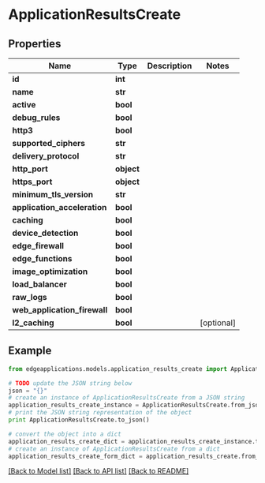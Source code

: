# ApplicationResultsCreate


## Properties
Name | Type | Description | Notes
------------ | ------------- | ------------- | -------------
**id** | **int** |  | 
**name** | **str** |  | 
**active** | **bool** |  | 
**debug_rules** | **bool** |  | 
**http3** | **bool** |  | 
**supported_ciphers** | **str** |  | 
**delivery_protocol** | **str** |  | 
**http_port** | **object** |  | 
**https_port** | **object** |  | 
**minimum_tls_version** | **str** |  | 
**application_acceleration** | **bool** |  | 
**caching** | **bool** |  | 
**device_detection** | **bool** |  | 
**edge_firewall** | **bool** |  | 
**edge_functions** | **bool** |  | 
**image_optimization** | **bool** |  | 
**load_balancer** | **bool** |  | 
**raw_logs** | **bool** |  | 
**web_application_firewall** | **bool** |  | 
**l2_caching** | **bool** |  | [optional] 

## Example

```python
from edgeapplications.models.application_results_create import ApplicationResultsCreate

# TODO update the JSON string below
json = "{}"
# create an instance of ApplicationResultsCreate from a JSON string
application_results_create_instance = ApplicationResultsCreate.from_json(json)
# print the JSON string representation of the object
print ApplicationResultsCreate.to_json()

# convert the object into a dict
application_results_create_dict = application_results_create_instance.to_dict()
# create an instance of ApplicationResultsCreate from a dict
application_results_create_form_dict = application_results_create.from_dict(application_results_create_dict)
```
[[Back to Model list]](../README.md#documentation-for-models) [[Back to API list]](../README.md#documentation-for-api-endpoints) [[Back to README]](../README.md)


